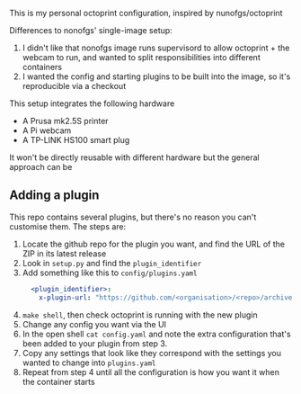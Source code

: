 This is my personal octoprint configuration, inspired by nunofgs/octoprint

Differences to nonofgs' single-image setup:
1. I didn't like that nonofgs image runs supervisord to allow octoprint + the webcam to run, and wanted to split responsibilities into different containers
2. I wanted the config and starting plugins to be built into the image, so it's reproducible via a checkout

This setup integrates the following hardware
* A Prusa mk2.5S printer
* A Pi webcam
* A TP-LINK HS100 smart plug

It won't be directly reusable with different hardware but the general approach can be

## Adding a plugin

This repo contains several plugins, but there's no reason you can't customise them. The steps are:
1. Locate the github repo for the plugin you want, and find the URL of the ZIP in its latest release
2. Look in `setup.py` and find the `plugin_identifier`
3. Add something like this to `config/plugins.yaml`
   ```yaml
     <plugin_identifier>:
       x-plugin-url: "https://github.com/<organisation>/<repo>/archive/refs/tags/<version>.zip"
   ```
4. `make shell`, then check octoprint is running with the new plugin
5. Change any config you want via the UI
6. In the open shell `cat config.yaml` and note the extra configuration that's been added to your plugin from step 3. 
7. Copy any settings that look like they correspond with the settings you wanted to change into `plugins.yaml`
8. Repeat from step 4 until all the configuration is how you want it when the container starts
